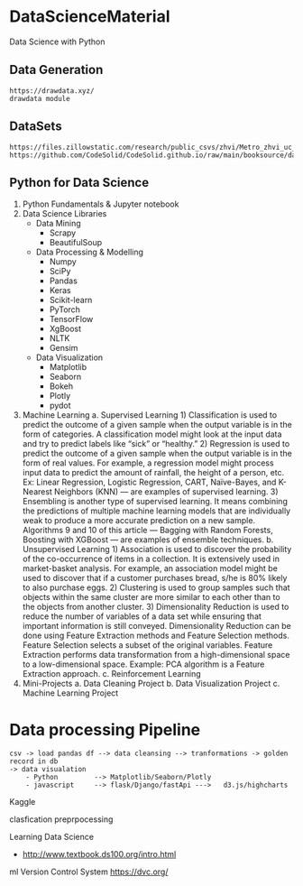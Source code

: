 # DataScienceMaterial

Data Science with Python

## Data Generation

    https://drawdata.xyz/
    drawdata module

## DataSets

    https://files.zillowstatic.com/research/public_csvs/zhvi/Metro_zhvi_uc_sfrcondo_tier_0.33_0.67_sm_sa_month.csv
    https://github.com/CodeSolid/CodeSolid.github.io/raw/main/booksource/data/AnalyticsSnapshot.xlsx

## Python for Data Science

1. Python Fundamentals & Jupyter notebook
2. Data Science Libraries
   - Data Mining
     - Scrapy
     - BeautifulSoup
   - Data Processing & Modelling
     - Numpy
     - SciPy
     - Pandas
     - Keras
     - Scikit-learn
     - PyTorch
     - TensorFlow
     - XgBoost
     - NLTK
     - Gensim
   - Data Visualization
     - Matplotlib
     - Seaborn
     - Bokeh
     - Plotly
     - pydot
3. Machine Learning
   a. Supervised Learning 1) Classification is used to predict the outcome of a given sample when the output
   variable is in the form of categories.
   A classification model might look at the input data and try to predict labels like
   “sick” or “healthy.” 2) Regression is used to predict the outcome of a given sample when the output variable
   is in the form of real values. For example, a regression model might process input
   data to predict the amount of rainfall, the height of a person, etc.
   Ex: Linear Regression, Logistic Regression, CART, Naïve-Bayes, and K-Nearest Neighbors (KNN) — are examples of supervised learning. 3) Ensembling is another type of supervised learning. It means combining the predictions of multiple machine learning models that are individually weak to produce a more accurate prediction on a new sample. Algorithms 9 and 10 of this article — Bagging with Random Forests, Boosting with XGBoost — are examples of ensemble techniques.
   b. Unsupervised Learning 1) Association is used to discover the probability of the co-occurrence of items in a collection. It is extensively used in market-basket analysis. For example, an association model might be used to discover that if a customer purchases bread, s/he is 80% likely to also purchase eggs. 2) Clustering is used to group samples such that objects within the same cluster are more similar to each other than to the objects from another cluster. 3) Dimensionality Reduction is used to reduce the number of variables of a data set while ensuring that important information is still conveyed. Dimensionality Reduction can be done using Feature Extraction methods and Feature Selection methods. Feature Selection selects a subset of the original variables. Feature Extraction performs data transformation from a high-dimensional space to a low-dimensional space. Example: PCA algorithm is a Feature Extraction approach.
   c. Reinforcement Learning
4. Mini-Projects
   a. Data Cleaning Project
   b. Data Visualization Project
   c. Machine Learning Project

# Data processing Pipeline

    csv -> load pandas df --> data cleansing --> tranformations -> golden record in db
    -> data visualation
    	- Python         --> Matplotlib/Seaborn/Plotly
    	- javascript     --> flask/Django/fastApi --->   d3.js/highcharts

Kaggle

clasfication
preprpocessing

Learning Data Science

- http://www.textbook.ds100.org/intro.html

ml Version Control System https://dvc.org/
